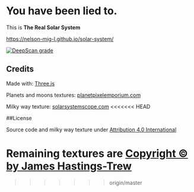 # You have been lied to.

This is **The Real Solar System**

https://nelson-mig-l.github.io/solar-system/

[![DeepScan grade](https://deepscan.io/api/projects/3055/branches/24485/badge/grade.svg)](https://deepscan.io/dashboard#view=project&pid=3055&bid=24485)

## Credits

Made with: [Three.js](https://threejs.org/)

Planets and moons textures: [planetpixelemporium.com](http://planetpixelemporium.com/planets.html)

Milky way texture: [solarsystemscope.com](https://www.solarsystemscope.com/textures/)
<<<<<<< HEAD

##License

Source code and milky way texture under [Attribution 4.0 International](https://creativecommons.org/licenses/by/4.0/) 

Remaining textures are [Copyright &copy; by James Hastings-Trew](http://planetpixelemporium.com/planets.html)
=======
>>>>>>> origin/master
